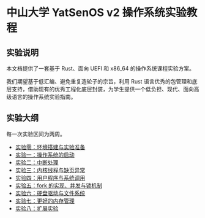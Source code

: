 # 中山大学 YatSenOS v2 操作系统实验教程

## 实验说明

本文档提供了一套基于 Rust、面向 UEFI 和 x86_64 的操作系统课程实验方案。

我们期望基于低汇编、避免重复造轮子的宗旨，利用 Rust 语言优秀的包管理和底层支持，借助现有的优秀工程化底层封装，为学生提供一个低负担、现代、面向高级语言的操作系统实验指南。

## 实验大纲

每一次实验区间为两周。

- [实验零：环境搭建与实验准备](./labs/0x00/index.md)
- [实验一：操作系统的启动](./labs/0x01/index.md)
- [实验二：中断处理](./labs/0x02/index.md)
- [实验三：内核线程与缺页异常](./labs/0x03/index.md)
- [实验四：用户程序与系统调用](./labs/0x04/index.md)
- [实验五：fork 的实现、并发与锁机制](./labs/0x05/index.md)
- [实验六：硬盘驱动与文件系统](./labs/0x06/index.md)
- [实验七：更好的内存管理](./labs/0x07/index.md)
- [实验八：扩展实验](./labs/0x08/index.md)
